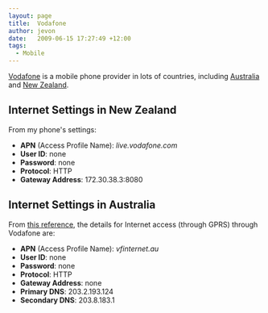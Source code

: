 ```yaml
---
layout: page
title:  Vodafone
author: jevon
date:   2009-06-15 17:27:49 +12:00
tags:
  - Mobile
---
```


[Vodafone](Vodafone.md) is a mobile phone provider in lots of countries, including [Australia](australia.md) and [New Zealand](new-zealand.md).

## Internet Settings in New Zealand
From my phone's settings:

- **APN** (Access Profile Name): _live.vodafone.com_
- **User ID**: none
- **Password**: none
- **Protocol**: HTTP
- **Gateway Address**: 172.30.38.3:8080

## Internet Settings in Australia
From <a href="http://www.dualsim.com.au/downloads/documentation/Australian_Operator_WAP_and_MMS_Settings.xls">this reference</a>, the details for Internet access (through GPRS) through Vodafone are:

- **APN** (Access Profile Name): _vfinternet.au_
- **User ID**: none
- **Password**: none
- **Protocol**: HTTP
- **Gateway Address**: none
- **Primary DNS**: 203.2.193.124
- **Secondary DNS**: 203.8.183.1
